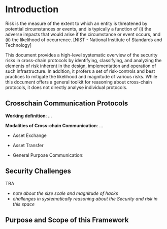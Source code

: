 # Introduction

Risk is the measure of the extent to which an entity is threatened by potential circumstances or events, and is typically a function of (i) the adverse impacts that would arise if the circumstance or event occurs, and (ii) the likelihood of occurrence.  [NIST - National Institute of Standards and Technology]

This document provides a high-level systematic overview of the security risks in cross-chain protocols by identifying, classifying, and analyzing the elements of risk inherent in the design, implementation and operation of such infrastructure. In addition, it profers a set of risk-controls and best practices to mitigate the likelihood and magnitude of various risks. While this document offers a general toolkit for reasoning about cross-chain protocols, it does not directly analyse individual protocols. 

## Crosschain Communication Protocols

**Working definition**: ...

**Modalities of Cross-chain Communication**: ...

- Asset Exchange

- Asset Transfer

- General Purpose Communication:

## Security Challenges
TBA
- _note about the size scale and magnitude of hacks_
- _challenges in systematically reasoning about the Security and risk in this space_

## Purpose and Scope of this Framework



